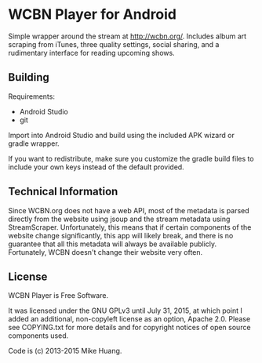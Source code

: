 # WCBN Player for Android

Simple wrapper around the stream at http://wcbn.org/. Includes album art
scraping from iTunes, three quality settings, social sharing, and a
rudimentary interface for reading upcoming shows.

## Building

Requirements:
* Android Studio
* git

Import into Android Studio and build using the included APK wizard or
gradle wrapper.

If you want to redistribute, make sure you customize the gradle build
files to include your own keys instead of the default provided.

## Technical Information

Since WCBN.org does not have a web API, most of the metadata is parsed
directly from the website using jsoup and the stream metadata using
StreamScraper. Unfortunately, this means that if certain components of
the website change significantly, this app will likely break, and there
is no guarantee that all this metadata will always be available publicly.
Fortunately, WCBN doesn't change their website very often.

## License

WCBN Player is Free Software.

It was licensed under the GNU GPLv3 until July 31, 2015, at which point
I added an additional, non-copyleft license as an option, Apache 2.0.
Please see COPYING.txt for more details and for copyright notices of
open source components used.

Code is (c) 2013-2015 Mike Huang.

